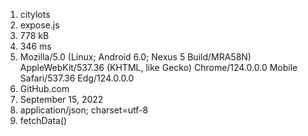 1. citylots
2. expose.js
3. 778 kB
4. 346 ms
5. Mozilla/5.0 (Linux; Android 6.0; Nexus 5 Build/MRA58N) AppleWebKit/537.36 (KHTML, like Gecko) Chrome/124.0.0.0 Mobile Safari/537.36 Edg/124.0.0.0
6. GitHub.com
7. September 15, 2022
8. application/json; charset=utf-8
9. fetchData()